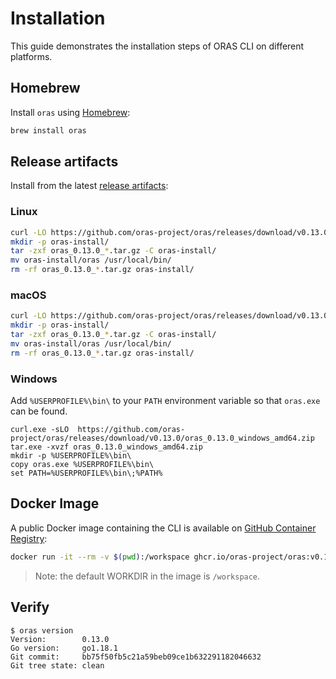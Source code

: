 # Installation

This guide demonstrates the installation steps of ORAS CLI on different platforms.

## Homebrew

Install `oras` using [Homebrew](https://brew.sh/):

```bash
brew install oras
```

## Release artifacts

Install from the latest [release artifacts](https://github.com/oras-project/oras/releases):

### Linux

```bash
curl -LO https://github.com/oras-project/oras/releases/download/v0.13.0/oras_0.13.0_linux_amd64.tar.gz
mkdir -p oras-install/
tar -zxf oras_0.13.0_*.tar.gz -C oras-install/
mv oras-install/oras /usr/local/bin/
rm -rf oras_0.13.0_*.tar.gz oras-install/
```

### macOS

```bash
curl -LO https://github.com/oras-project/oras/releases/download/v0.13.0/oras_0.13.0_darwin_amd64.tar.gz
mkdir -p oras-install/
tar -zxf oras_0.13.0_*.tar.gz -C oras-install/
mv oras-install/oras /usr/local/bin/
rm -rf oras_0.13.0_*.tar.gz oras-install/
```

### Windows

Add `%USERPROFILE%\bin\` to your `PATH` environment variable so that `oras.exe` can be found.

```shell
curl.exe -sLO  https://github.com/oras-project/oras/releases/download/v0.13.0/oras_0.13.0_windows_amd64.zip
tar.exe -xvzf oras_0.13.0_windows_amd64.zip
mkdir -p %USERPROFILE%\bin\
copy oras.exe %USERPROFILE%\bin\
set PATH=%USERPROFILE%\bin\;%PATH%
```

## Docker Image

A public Docker image containing the CLI is available on [GitHub Container Registry](https://github.com/orgs/oras-project/packages/container/package/oras):

```bash
docker run -it --rm -v $(pwd):/workspace ghcr.io/oras-project/oras:v0.13.0 help
```

> Note: the default WORKDIR  in the image is `/workspace`.

## Verify

```shell
$ oras version
Version:        0.13.0
Go version:     go1.18.1
Git commit:     bb75f50fb5c21a59beb09ce1b632291182046632
Git tree state: clean
```